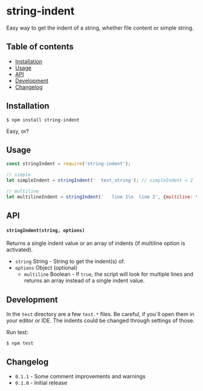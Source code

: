 # string-indent

Easy way to get the indent of a string, whether file content or simple string.

## Table of contents
- [Installation](#installation)
- [Usage](#usage)
- [API](#api)
- [Development](#development)
- [Changelog](#changelog)

## Installation

```
$ npm install string-indent
```

Easy, or?

## Usage

```js
const stringIndent = require('string-indent');

// simple
let simpleIndent = stringIndent('  test_string'); // simpleIndent = 2

// multiline
let multilineIndent = stringIndent('   line 1\n  line 2', {multiline: true}); // multilineIndent = [3, 2]
```

## API

#### ```stringIndent(string, options)```
Returns a single indent value or an array of indents (if multiline option is activated).
- ```string``` String - String to get the indent(s) of.
- ```options``` Object (optional)
  - ```multiline``` Boolean - If ```true```, the script will look for multiple
    lines and returns an array instead of a single indent value.

## Development

In the ```test``` directory are a few ```test.*``` files. Be careful, if you´ll
open them in your editor or IDE. The indents could be changed through settings of
those.

Run test:
```
$ npm test
```

## Changelog

- ```0.1.1``` - Some comment improvements and warnings
- ```0.1.0``` - Initial release
